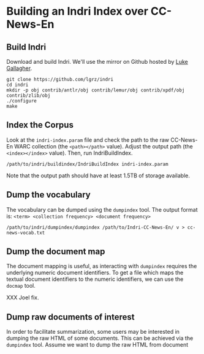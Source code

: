 # Building an Indri Index over CC-News-En

## Build Indri
Download and build Indri. We'll use the mirror on Github hosted by
[Luke Gallagher](https://github.com/lgrz).
```
git clone https://github.com/lgrz/indri
cd indri
mkdir -p obj contrib/antlr/obj contrib/lemur/obj contrib/xpdf/obj contrib/zlib/obj
./configure
make
```

## Index the Corpus
Look at the `indri-index.param` file and check the path to the raw CC-News-En
WARC collection (the `<path></path>` value). 
Adjust the output path (the `<index></index>` value). Then, run IndriBuildIndex.
```
/path/to/indri/buildindex/IndriBuildIndex indri-index.param 
```

Note that the output path should have at least 1.5TB of storage available.

## Dump the vocabulary
The vocabulary can be dumped using the `dumpindex` tool.
The output format is: `<term> <collection frequency> <document frequency>`
```
/path/to/indri/dumpindex/dumpindex /path/to/Indri-CC-News-En/ v > cc-news-vocab.txt
```

## Dump the document map
The document mapping is useful, as interacting with `dumpindex` requires the
underlying numeric document identifiers. To get a file which maps the
textual document identifiers to the numeric identifiers, we can use the
`docmap` tool.

XXX Joel fix.


## Dump raw documents of interest
In order to facilitate summarization, some users may be interested in dumping
the raw HTML of some documents. This can be achieved via the `dumpindex` tool.
Assume we want to dump the raw HTML from document 
